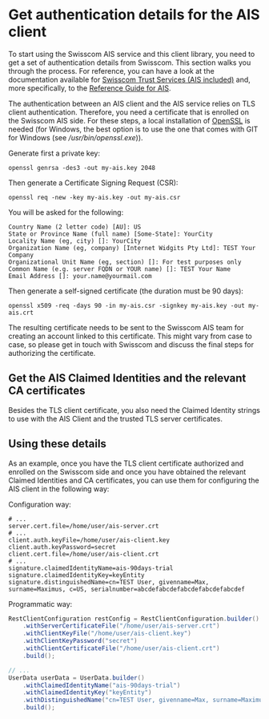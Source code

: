 # Get authentication details for the AIS client
To start using the Swisscom AIS service and this client library, you need to get a set of authentication details from Swisscom. 
This section walks you through the process. For reference, you can have a look
at the documentation available for [Swisscom Trust Services (AIS included)](https://trustservices.swisscom.com/en/downloads/) and, more specifically, to the
[Reference Guide for AIS](http://documents.swisscom.com/product/1000255-Digital_Signing_Service/Documents/Reference_Guide/Reference_Guide-All-in-Signing-Service-en.pdf).

The authentication between an AIS client and the AIS service relies on TLS client authentication. Therefore, you need a certificate
that is enrolled on the Swisscom AIS side. For these steps, a local installation of [OpenSSL](https://www.openssl.org/) is needed
(for Windows, the best option is to use the one that comes with GIT for Windows (see _<git>/usr/bin/openssl.exe_)).

Generate first a private key:
```shell
openssl genrsa -des3 -out my-ais.key 2048
```
Then generate a Certificate Signing Request (CSR):
```shell
openssl req -new -key my-ais.key -out my-ais.csr
```
You will be asked for the following:
```text
Country Name (2 letter code) [AU]: US
State or Province Name (full name) [Some-State]: YourCity
Locality Name (eg, city) []: YourCity
Organization Name (eg, company) [Internet Widgits Pty Ltd]: TEST Your Company
Organizational Unit Name (eg, section) []: For test purposes only
Common Name (e.g. server FQDN or YOUR name) []: TEST Your Name
Email Address []: your.name@yourmail.com
```

Then generate a self-signed certificate (the duration must be 90 days):
```shell
openssl x509 -req -days 90 -in my-ais.csr -signkey my-ais.key -out my-ais.crt
```
The resulting certificate needs to be sent to the Swisscom AIS team for creating an account linked to this certificate. 
This might vary from case to case, so please get in touch with Swisscom and discuss the final steps for authorizing the certificate.

## Get the AIS Claimed Identities and the relevant CA certificates
Besides the TLS client certificate, you also need the Claimed Identity strings to use with the AIS Client and the trusted 
TLS server certificates. 

## Using these details
As an example, once you have the TLS client certificate authorized and enrolled on the Swisscom side and once you have obtained the relevant
Claimed Identities and CA certificates, you can use them for configuring the AIS client in the following way:

Configuration way:
```properties
# ...
server.cert.file=/home/user/ais-server.crt
# ...
client.auth.keyFile=/home/user/ais-client.key
client.auth.keyPassword=secret
client.cert.file=/home/user/ais-client.crt
# ...
signature.claimedIdentityName=ais-90days-trial
signature.claimedIdentityKey=keyEntity
signature.distinguishedName=cn=TEST User, givenname=Max, surname=Maximus, c=US, serialnumber=abcdefabcdefabcdefabcdefabcdef
```

Programmatic way:
```java
RestClientConfiguration restConfig = RestClientConfiguration.builder()
    .withServerCertificateFile("/home/user/ais-server.crt")
    .withClientKeyFile("/home/user/ais-client.key")
    .withClientKeyPassword("secret")
    .withClientCertificateFile("/home/user/ais-client.crt")
    .build();

// ...
UserData userData = UserData.builder()
    .withClaimedIdentityName("ais-90days-trial")
    .withClaimedIdentityKey("keyEntity")
    .withDistinguishedName("cn=TEST User, givenname=Max, surname=Maximus, c=US, serialnumber=abcdefabcdefabcdefabcdefabcdef")
    .build();
```


